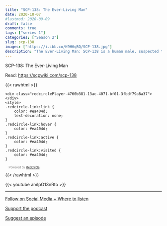 ```yaml
---
title: "SCP-138: The Ever-Living Man"
date: 2020-10-07
#lastmod: 2020-09-09
draft: false
comments: true
tags: ["series 1"]
categories: ["Season 2"]
slug: scp-138
images: ["https://i.ibb.co/K9H6qBQ/SCP-138.jpg"]
description: "The Ever-Living Man: SCP-138 is a human male, suspected to be in excess of four thousand (4000) years old."
---
```


SCP-138: The Ever-Living Man

Read: https://scpwiki.com/scp-138

{{< rawhtml >}}
<script async defer onload="redcircleIframe();" src="https://api.podcache.net/embedded-player/sh/63705181-2bd5-4fc1-a869-6f5b27226efa/ep/4760b381-13ac-4071-bf01-3fbdf79a8a37"></script>
    <div class="redcirclePlayer-4760b381-13ac-4071-bf01-3fbdf79a8a37"></div>
    <style>
    .redcircle-link:link {
        color: #ea404d;
        text-decoration: none;
    }
    .redcircle-link:hover {
        color: #ea404d;
    }
    .redcircle-link:active {
        color: #ea404d;
    }
    .redcircle-link:visited {
        color: #ea404d;
    }
</style>
<p style="margin-top:3px;margin-left:11px;font-family: sans-serif;font-size: 10px; color: gray;">Powered by <a class="redcircle-link" href="https://redcircle.com?utm_source=rc_embedded_player&utm_medium=web&utm_campaign=embedded_v1">RedCircle</a></p>
{{< /rawhtml >}}

{{< youtube amlpO13nRto >}}

---

[Follow on Social Media + Where to listen](/links)

[Support the podcast](/support)

[Suggest an episode](/suggest)
